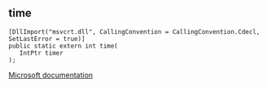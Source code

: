 ## time

```
[DllImport("msvcrt.dll", CallingConvention = CallingConvention.Cdecl, SetLastError = true)]
public static extern int time(
   IntPtr timer
);
```

[Microsoft documentation](https://docs.microsoft.com/en-us/cpp/c-runtime-library/reference/time)
